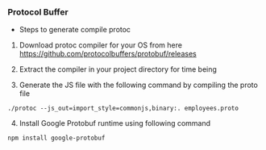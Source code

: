### Protocol Buffer


- Steps to generate compile protoc

1) Download protoc compiler for your OS from here https://github.com/protocolbuffers/protobuf/releases

2) Extract the compiler in your project directory for time being

3) Generate the JS file with the following command by compiling the proto file

```
./protoc --js_out=import_style=commonjs,binary:. employees.proto 
```

4) Install Google Protobuf runtime using following command

``` 
npm install google-protobuf
```